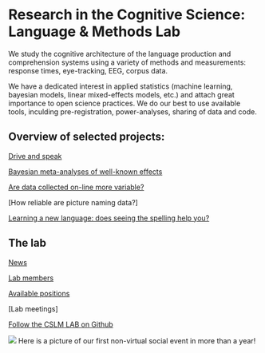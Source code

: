 

# Research in the Cognitive Science: Language & Methods Lab

We study the cognitive architecture of the language production and comprehension systems using a variety of methods and measurements: response times, eye-tracking, EEG, corpus data. 

We have a dedicated interest in applied statistics (machine learning, bayesian models, linear mixed-effects models, etc.) and attach great importance to open science practices. We do our best to use available tools, inculding pre-registration, power-analyses, sharing of data and code. 



## Overview of selected projects:

[Drive and speak](https://audreyburki.github.io/Drive-and-Speak/)  

[Bayesian meta-analyses of well-known effects](https://audreyburki.github.io/Meta-analyses-Word-Production/)

[Are data collected on-line more variable?](https://audreyburki.github.io/Online-Data-Collection/)

[How reliable are picture naming data?]

[Learning a new language: does seeing the spelling help you?](https://audreyburki.github.io/Orthography-in-L2-Learning/)

## The lab

[News](https://audreyburki.github.io/Lab-News/)  

[Lab members](https://audreyburki.github.io/Lab-Members/)  

[Available positions](https://audreyburki.github.io/Open-Positions/)  

[Lab meetings]

[Follow the CSLM LAB on Github](https://github.com/cslm-lab)





<img src="./Lab_June2021.jpg">
Here is a picture of our first non-virtual social event in more than a year!
